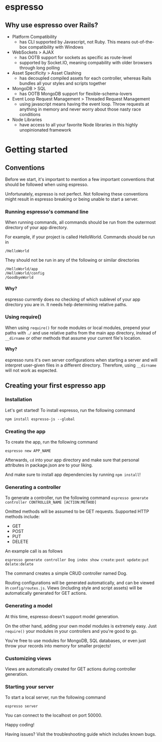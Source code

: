 # espresso

## Why use espresso over Rails?
- Platform Compatibility
	- has CLI supported by Javascript, not Ruby. This means out-of-the-box compatibility with Windows
- WebSockets > AJAX
	- has OOTB support for sockets as specific as route-level
	- supported by Socket.IO, meaning compability with older browsers through long polling
- Asset Specificity > Asset Clashing
	- has decoupled compiled assets for each controller, whereas Rails bundles all your styles and scripts together
- MongoDB > SQL
	- has OOTB MongoDB support for flexible-schema-lovers
- Event Loop Request Management > Threaded Request Management
	- using javascript means having the event loop. Throw requests at anything in memory and never worry about those nasty race conditions
- Node Libraries
	- have access to all your favorite Node libraries in this highly unopinionated framework


# Getting started
## Conventions
Before we start, it's important to mention a few important conventions that should be followed when using espresso. 

Unfortunately, espresso is not perfect. Not following these conventions might result in espresso breaking or being unable to start a server.

### Running espresso's command line
When running commands, all commands should be run from the outermost directory of your app directory.

For example, if your project is called HelloWorld. Commands should be run in 
```
/HelloWorld
```
They should not be run in any of the following or similar directories
```
/HelloWorld/app
/HelloWorld/config
/GoodbyeWorld
```
#### Why?
espresso currently does no checking of which sublevel of your app directory you are in. It needs help determining relative paths.

### Using require()
When using `require()` for node modules or local modules, prepend your paths with `./` and use relative paths from the main app directory, instead of `__dirname` or other methods that assume your current file's location.
#### Why?
espresso runs it's own server configurations when starting a server and will interpret user-given files in a different directory. Therefore, using `__dirname` will not work as expected.


## Creating your first espresso app
### Installation
Let's get started! To install espresso, run the following command
```
npm install espresso-js --global
```

### Creating the app
To create the app, run the following command
```
espresso new APP_NAME
```

Afterwards, `cd` into your app directory and make sure that personal attributes in package.json are to your liking.

And make sure to install app dependencies by running `npm install`!
### Generating a controller
To generate a controller, run the following command
```espresso generate controller CONTROLLER_NAME [ACTION:METHOD]```

Omitted methods will be assumed to be GET requests.
Supported HTTP methods include:
- GET
- POST
- PUT
- DELETE

An example call is as follows
```
espresso generate controller Dog index show create:post update:put delete:delete
```
The command creates a simple CRUD controller named Dog.

Routing configurations will be generated automatically, and can be viewed in `config/routes.js`.
Views (including style and script assets) will be automatically generated for GET actions.
### Generating a model
At this time, espresso doesn't support model generation.

On the other hand, adding your own model modules is extremely easy. Just `require()` your modules in your controllers and you're good to go.

You're free to use modules for MongoDB, SQL databases, or even just throw your records into memory for smaller projects!
### Customizing views
Views are automatically created for GET actions during controller generation.

### Starting your server
To start a local server, run the following command
```
espresso server
```

You can connect to the localhost on port 50000.

Happy coding!



Having issues? Visit the troubleshooting guide which includes known bugs.